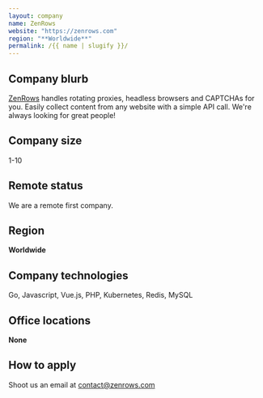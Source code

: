 ```yaml
---
layout: company
name: ZenRows
website: "https://zenrows.com"
region: "**Worldwide**"
permalink: /{{ name | slugify }}/
---
```


## Company blurb

[ZenRows](https://www.zenrows.com/) handles rotating proxies, headless browsers and CAPTCHAs for you. Easily collect content from any website with a simple API call. We're always looking for great people!

## Company size

1-10

## Remote status

We are a remote first company.

## Region

**Worldwide**

## Company technologies

Go, Javascript, Vue.js, PHP, Kubernetes, Redis, MySQL

## Office locations

**None**

## How to apply

Shoot us an email at contact@zenrows.com